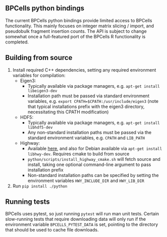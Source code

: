 ## BPCells python bindings

The current BPCells python bindings provide limited access to BPCells functionality. This
mainly focuses on integer matrix slicing / import, and pseudobulk fragment insertion counts.
The API is subject to change somewhat once a full-featured port of the BPCells R functionality is
completed.

## Building from source

1. Install required C++ dependencies, setting any required environment variables for
   compilation:
    - Eigen3:
        - Typically available via package managers, e.g. `apt-get install libeigen3-dev`
        - Installation path must be passed via standard environment variables, e.g. 
        `export CPATH=$CPATH:/usr/include/eigen3` (note that typical installations
        prefix with the eigen3 directory, necessitating this CPATH modification)
    - HDF5:
        - Typically available via package managers, e.g. `apt-get install libhdf5-dev`
        - Any non-standard installation paths must be passed via the standard environment variables, 
        e.g. `CPATH` and `LIB_PATH`
    - Highway:
        - Available [here](https://github.com/google/highway/), and also for Debian available via
        `apt-get install libhwy-dev`. Requires cmake to build from source
        - `python/scripts/install_highway_cmake.sh` will fetch source and install, taking one optional
        command-line argument to pass installation prefix
        - Non-standard installation paths can be specified by setting the environment variables
        `HWY_INCLUDE_DIR` and `HWY_LIB_DIR`
2. Run `pip install ./python`

## Running tests
BPCells uses pytest, so just running `pytest` will run man unit tests.
Certain slow-running tests that require downloading data will only run if
the environment variable `BPCELLS_PYTEST_DATA` is set, pointing to the
directory that should be used to cache file downloads.